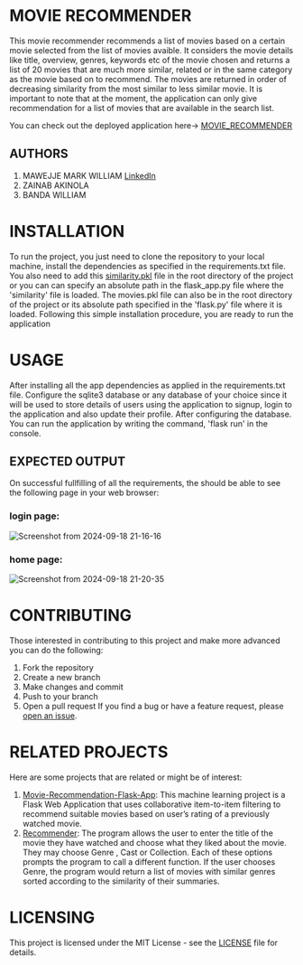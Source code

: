 # MOVIE RECOMMENDER
This movie recommender recommends a list of movies based on a certain movie selected from the list of movies avaible. It considers the movie details like title, overview, genres, keywords etc of the movie chosen and returns a list of 20 movies that are much more similar, related or in the same category as the movie based on to recommend. The movies are returned in order of decreasing similarity from the most similar to less similar movie.
It is important to note that at the moment, the application can only give recommendation for a list of movies that are available in the search list.

You can check out the deployed application here-> [MOVIE_RECOMMENDER](#)
## AUTHORS
1. MAWEJJE MARK WILLIAM [LinkedIn](https://www.linkedin.com/in/mark-william-026649254/)
2. ZAINAB AKINOLA
3. BANDA WILLIAM

# INSTALLATION
To run the project, you just need to clone the repository to your local machine, install the dependencies as specified in the requirements.txt file. You also need to add this [similarity.pkl](https://drive.google.com/drive/folders/18HxpP7QrVubMMwI7osYuBuDmPIU19P9S) file in the root directory of the project or you can can specify an absolute path in the flask_app.py file where the 'similarity' file is loaded. The movies.pkl file can also be in the root directory of the project or its absolute path specified in the 'flask.py' file where it is loaded.
Following this simple installation procedure, you are ready to run the application

# USAGE
After installing all the app dependencies as applied in the requirements.txt file. Configure the sqlite3 database or any database of your choice since it will be used to store details of users using the application to signup, login to the application and also update their profile.
After configuring the database.
You can run the application by writing the command, 'flask run' in the console.
## EXPECTED OUTPUT
On successful fullfilling of all the requirements, the should be able to see the following page in your web browser:
### login page:
![Screenshot from 2024-09-18 21-16-16](https://github.com/user-attachments/assets/97d7e847-bdab-46b1-a379-eb61f88ca24a)

### home page:
![Screenshot from 2024-09-18 21-20-35](https://github.com/user-attachments/assets/9a7e5b4a-296e-4d6b-a21c-44cfa8cc20eb)

# CONTRIBUTING
Those interested in contributing to this project and make more advanced you can do the following:
1. Fork the repository
2. Create a new branch
3. Make changes and commit
4. Push to your branch
5. Open a pull request
If you find a bug or have a feature request, please [open an issue](https://github.com/Mark9Williams/MOVIE_RECOMMENDER/issues).

# RELATED PROJECTS
Here are some projects that are related or might be of interest:
1. [Movie-Recommendation-Flask-App](https://github.com/yukti99/Movie-Recommendation-Flask-App): This machine learning project is a Flask Web Application that uses collaborative item-to-item filtering to recommend suitable movies based on user’s rating of a previously watched movie.
2. [Recommender](https://github.com/AineshSootha/Recommender): The program allows the user to enter the title of the movie they have watched and choose what they liked about the movie. They may choose Genre , Cast or Collection. Each of these options prompts the program to call a different function. If the user chooses Genre, the program would return a list of movies with similar genres sorted according to the similarity of their summaries.

# LICENSING
This project is licensed under the MIT License - see the [LICENSE](LICENSE) file for details.
